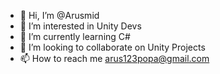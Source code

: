 - 👋 Hi, I’m @Arusmid
- 👀 I’m interested in Unity Devs
- 🌱 I’m currently learning C#
- 💞️ I’m looking to collaborate on Unity Projects
- 📫 How to reach me arus123popa@gmail.com

<!---
Arusmid/Arusmid is a ✨ special ✨ repository because its `README.md` (this file) appears on your GitHub profile.
You can click the Preview link to take a look at your changes.
--->
